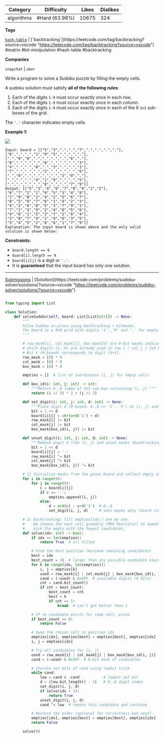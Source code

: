 
| Category   | Difficulty     | Likes | Dislikes |
| ---------- | -------------- | ----- | -------- |
| algorithms | #Hard (63.98%) | 10675 | 324      |

**Tags**

[`hash-table`](https://leetcode.com/tag/hash-table?source=vscode "https://leetcode.com/tag/hash-table?source=vscode") | [`backtracking`](https://leetcode.com/tag/backtracking?source=vscode "https://leetcode.com/tag/backtracking?source=vscode") #matrix #bit-minipulation #hash-table #backtracking 

**Companies**

`snapchat` | `uber`

Write a program to solve a Sudoku puzzle by filling the empty cells.

A sudoku solution must satisfy **all of the following rules**:

1. Each of the digits `1-9` must occur exactly once in each row.
2. Each of the digits `1-9` must occur exactly once in each column.
3. Each of the digits `1-9` must occur exactly once in each of the 9 `3x3` sub-boxes of the grid.

The `'.'` character indicates empty cells.

**Example 1:**

![](https://upload.wikimedia.org/wikipedia/commons/thumb/f/ff/Sudoku-by-L2G-20050714.svg/250px-Sudoku-by-L2G-20050714.svg.png)

```
Input: board = [["5","3",".",".","7",".",".",".","."],["6",".",".","1","9","5",".",".","."],[".","9","8",".",".",".",".","6","."],["8",".",".",".","6",".",".",".","3"],["4",".",".","8",".","3",".",".","1"],["7",".",".",".","2",".",".",".","6"],[".","6",".",".",".",".","2","8","."],[".",".",".","4","1","9",".",".","5"],[".",".",".",".","8",".",".","7","9"]]
Output: [["5","3","4","6","7","8","9","1","2"],["6","7","2","1","9","5","3","4","8"],["1","9","8","3","4","2","5","6","7"],["8","5","9","7","6","1","4","2","3"],["4","2","6","8","5","3","7","9","1"],["7","1","3","9","2","4","8","5","6"],["9","6","1","5","3","7","2","8","4"],["2","8","7","4","1","9","6","3","5"],["3","4","5","2","8","6","1","7","9"]]
Explanation: The input board is shown above and the only valid solution is shown below:

```

**Constraints:**

- `board.length == 9`
- `board[i].length == 9`
- `board[i][j]` is a digit or `'.'`.
- It is **guaranteed** that the input board has only one solution.

---

[Submissions](https://leetcode.com/problems/sudoku-solver/submissions/?source=vscode "https://leetcode.com/problems/sudoku-solver/submissions/?source=vscode") | [Solution](https://leetcode.com/problems/sudoku-solver/solutions/?source=vscode "https://leetcode.com/problems/sudoku-solver/solutions/?source=vscode")



```python

from typing import List

class Solution:
    def solveSudoku(self, board: List[List[str]]) -> None:
        """
        Solve Sudoku in-place using backtracking + bitmasks.
        The board is a 9x9 grid with digits '1'..'9' and '.' for empty cells.
        """

        # row_mask[i], col_mask[j], box_mask[b] are 9-bit masks indicating
        # which digits (1..9) are already used in row i / col j / 3x3 box b.
        # Bit k (0-based) corresponds to digit (k+1).
        row_mask = [0] * 9
        col_mask = [0] * 9
        box_mask = [0] * 9

        empties = []  # list of coordinates (i, j) for empty cells

        def box_id(i: int, j: int) -> int:
            """Return 0..8 index of 3x3 sub-box containing (i, j)."""
            return (i // 3) * 3 + (j // 3)

        def set_digit(i: int, j: int, d: int) -> None:
            """Place digit d (0-based: 0..8 => '1'..'9') at (i, j) and set masks."""
            bit = 1 << d
            board[i][j] = chr(ord('1') + d)
            row_mask[i] |= bit
            col_mask[j] |= bit
            box_mask[box_id(i, j)] |= bit

        def unset_digit(i: int, j: int, d: int) -> None:
            """Remove digit d from (i, j) and unset masks (backtracking)."""
            bit = 1 << d
            board[i][j] = '.'
            row_mask[i] ^= bit
            col_mask[j] ^= bit
            box_mask[box_id(i, j)] ^= bit

        # 1) Initialize masks from the given board and collect empty cells.
        for i in range(9):
            for j in range(9):
                c = board[i][j]
                if c == '.':
                    empties.append((i, j))
                else:
                    d = ord(c) - ord('1')  # 0..8
                    set_digit(i, j, d)     # sets masks only (board stays same)

        # 2) Backtracking: fill empties[idx:] one by one.
        #    We choose the next cell greedily (MRV heuristic) to speed up:
        #    pick the empty with the fewest candidates.
        def solve(idx: int) -> bool:
            if idx == len(empties):
                return True  # all filled

            # Pick the best position (minimum remaining candidates)
            best = idx
            best_count = 10  # larger than any possible candidate count (<=9)
            for k in range(idx, len(empties)):
                i, j = empties[k]
                used = row_mask[i] | col_mask[j] | box_mask[box_id(i, j)]
                cand = (~used) & 0x1FF  # available digits (9 bits)
                cnt = cand.bit_count()
                if cnt < best_count:
                    best_count = cnt
                    best = k
                    if cnt == 1:
                        break  # can't get better than 1

            # If no candidate exists for some cell, prune
            if best_count == 0:
                return False

            # Swap the chosen cell to position idx
            empties[idx], empties[best] = empties[best], empties[idx]
            i, j = empties[idx]

            # Try all candidates for (i, j)
            used = row_mask[i] | col_mask[j] | box_mask[box_id(i, j)]
            cand = (~used) & 0x1FF  # 9-bit mask of candidates

            # Iterate set bits of cand using lowbit trick
            while cand:
                low = cand & -cand           # lowest set bit
                d = (low.bit_length() - 1)   # 0..8 digit index
                set_digit(i, j, d)
                if solve(idx + 1):
                    return True
                unset_digit(i, j, d)
                cand ^= low  # remove this candidate and continue

            # Restore the order (optional for correctness but neat)
            empties[idx], empties[best] = empties[best], empties[idx]
            return False

        solve(0)

```